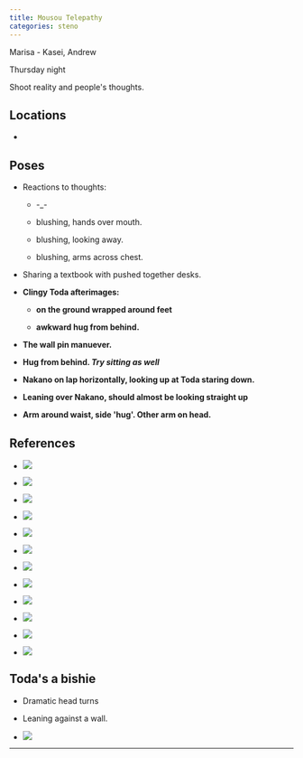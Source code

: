 ```yaml
---
title: Mousou Telepathy
categories: steno
---
```


Marisa - Kasei, Andrew 

Thursday night

Shoot reality and people's thoughts. 

## Locations

- 

## Poses

* Reactions to thoughts:

  * -_-

  * blushing, hands over mouth.

  * blushing, looking away.

  * blushing, arms across chest. 

* Sharing a textbook with pushed together desks. 

* **Clingy Toda afterimages:**

  * **on the ground wrapped around feet**

  * **awkward hug from behind.**
  
* **The wall pin manuever.**

* **Hug from behind. *Try sitting as well***

* **Nakano on lap horizontally, looking up at Toda staring down.**

* **Leaning over Nakano, should almost be looking straight up**

* **Arm around waist, side 'hug'. Other arm on head.**

## References

* ![](http://i.imgur.com/Gu2fdrM.png)

* ![](http://i.imgur.com/6jT0Efc.png)

* ![](http://i.imgur.com/WxZhMGo.png)

* ![](http://i.imgur.com/3xjXnpj.png)

* ![](http://i.imgur.com/rlxdZ7a.png)

* ![](http://i.imgur.com/HSRkuvW.png)

* ![](http://i.imgur.com/lh88Ryh.png)

* ![](http://i.imgur.com/k5Sf8jH.png)

* ![](http://i.imgur.com/DYfXT5S.png)

* ![](http://i.imgur.com/XXnNlZ5.png)

* ![](http://i.imgur.com/jQbm5sV.png)

* ![](http://i.imgur.com/AVK47Kh.png)

## Toda's a bishie

* Dramatic head turns

* Leaning against a wall. 

* ![](http://i.imgur.com/2V8SnFG.png)

---

